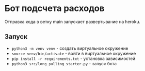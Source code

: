 # Бот подсчета расходов

Отправка кода в ветку main запускает развертывание на heroku.

## Запуск

- `python3 -m venv venv` - создать виртуальное окружение
- `source venv/bin/activate` - войти в виртуальное окружение 
- `pip install -r requirements.txt` - установка зависимостей
- `python3 src/long_pulling_starter.py` - запуск бота